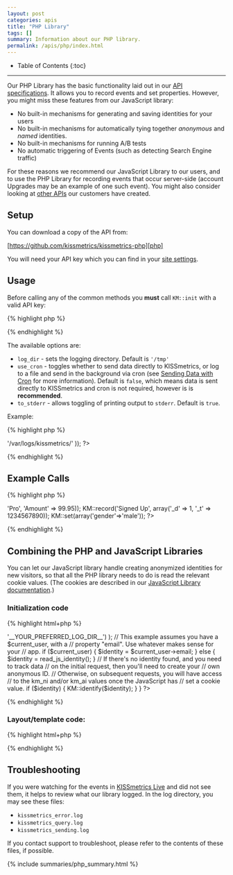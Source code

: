 ```yaml
---
layout: post
categories: apis
title: "PHP Library"
tags: []
summary: Information about our PHP library.
permalink: /apis/php/index.html
---
```

* Table of Contents
{:toc}
* * *

Our PHP Library has the basic functionality laid out in our [API specifications][specs]. It allows you to record events and set properties. However, you might miss these features from our JavaScript library:

* No built-in mechanisms for generating and saving identities for your users
* No built-in mechanisms for automatically tying together *anonymous* and *named* identities.
* No built-in mechanisms for running A/B tests
* No automatic triggering of Events (such as detecting Search Engine traffic)

For these reasons we recommend our JavaScript Library to our users, and to use the PHP Library for recording events that occur server-side (account Upgrades may be an example of one such event). You might also consider looking at [other APIs][other] our customers have created.

## Setup

You can download a copy of the API from:

[https://github.com/kissmetrics/kissmetrics-php][php]

You will need your API key which you can find in your [site settings][site-settings].

## Usage

Before calling any of the common methods you **must** call `KM::init` with a valid API key:

{% highlight php %}
<?
 KM::init(string $KM_KEY [, array $options])
?>
{% endhighlight %}

The available options are:

* `log_dir` - sets the logging directory. Default is `'/tmp'`
* `use_cron` - toggles whether to send data directly to KISSmetrics, or log to a file and send in the background via cron (see [Sending Data with Cron][cron] for more information). Default is `false`, which means data is sent directly to KISSmetrics and cron is not required, however is is **recommended**.
* `to_stderr` - allows toggling of printing output to `stderr`. Default is `true`.

Example:

{% highlight php %}
<?
 KM::init("this is your key", array(
  'log_dir' => '/var/logs/kissmetrics/'
));
?>
{% endhighlight %}

## Example Calls

{% highlight php %}
<?php
  KM::identify('bob@bob.com');
  KM::record('Viewed Homepage');
  KM::record('Signed Up', array('Plan' => 'Pro', 'Amount' => 99.95));
  KM::record('Signed Up', array('_d' => 1, '_t' => 1234567890));
  KM::set(array('gender'=>'male'));
?>
{% endhighlight %}

## Combining the PHP and JavaScript Libraries

You can let our JavaScript library handle creating anonymized identities for new visitors, so that all the PHP library needs to do is read the relevant cookie values. (The cookies are described in our [JavaScript Library documentation][js-cookies].)

### Initialization code

{% highlight html+php %}
<?php
require 'km.php';

function read_js_identity() {
  if (isset($_COOKIE['km_ni'])) {
    return $_COOKIE['km_ni'];
  } else if (isset($_COOKIE['km_ai'])) {
    return $_COOKIE['km_ai'];
  }
}

function km_init() {
  KM::init(
    '__REPLACE_WITH_YOUR_API_KEY__',
    array('log_dir' => '__YOUR_PREFERRED_LOG_DIR__')
  );

  // This example assumes you have a $current_user, with a
  // property "email". Use whatever makes sense for your
  // app.
  if ($current_user) {
    $identity = $current_user->email;
  } else {
    $identity = read_js_identity();
  }

  // If there's no identity found, and you need to track data
  // on the initial request, then you'll need to create your
  // own anonymous ID.
  // Otherwise, on subsequent requests, you will have access
  // to the km_ni and/or km_ai values once the JavaScript has
  // set a cookie value.
  if ($identity) {
    KM::identify($identity);
  }
}
?>
{% endhighlight %}

### Layout/template code:

{% highlight html+php %}
<?php if ($identity) { ?>
  <script type="text/javascript">
    var _kmq = _kmq || [];
    _kmq.push(['identify', '<?php echo $identity ?>']);
  </script>
<?php } ?>
{% endhighlight %}

## Troubleshooting

If you were watching for the events in [KISSmetrics Live][live] and did not see them, it helps to review what our library logged. In the log directory, you may see these files:

* `kissmetrics_error.log`
* `kissmetrics_query.log`
* `kissmetrics_sending.log`

If you contact support to troubleshoot, please refer to the contents of these files, if possible.

{% include summaries/php_summary.html %}

[specs]: /apis/specifications
[identity]: /getting-started/understanding-identities
[other]: /apis/other
[live]: /tools/live
[site-settings]:https://app.kissmetrics.com/settings
[php]: https://github.com/kissmetrics/kissmetrics-php
[cron]: /apis/cron
[js-cookies]: /apis/javascript/#cookies
